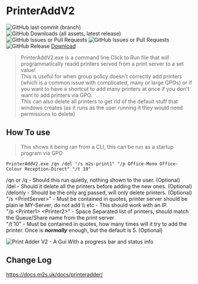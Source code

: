 # PrinterAddV2  

![GitHub last commit (branch)](https://img.shields.io/github/last-commit/mach2simulations/PrinterAddV2/master) ![GitHub Downloads (all assets, latest release)](https://img.shields.io/github/downloads/mach2simulations/PrinterAddV2/latest/total) ![GitHub Issues or Pull Requests](https://img.shields.io/github/issues/mach2simulations/PrinterAddV2) ![GitHub Issues or Pull Requests](https://img.shields.io/github/issues-pr/mach2simulations/PrinterAddV2) ![GitHub Release](https://img.shields.io/github/v/release/mach2simulations/PrinterAddV2) [  Download](https://github.com/MACH2Simulations/PrinterAddV2/releases/latest)  


> PrinterAddV2.exe is a command line Click to Run file that will programmatically readd printers served from a print server to a set value!  
This is useful for when group policy doesn't correctly add printers (which is a common issue with complicated, many or large GPOs) or if you want to have a shortcut to add many printers at once if you don't want to add printers via GPO.  
This can also delete all printers to get rid of the default stuff that windows creates (as it runs as the user running it they would need permissions to delete)  

## How To use  

> This shows it being ran from a CLI, this can be run as a startup program via GPO

```batch
PrinterAddV2.exe /qn /del "/s m2s-print1" "/p Office-Mono Office-Colour Reception-Direct" "/t 10" 

```  

/qn or /q - Should this run quietly, nothing shown to the user. (Optional)  
/del - Should it delete all the printers before adding the new ones. (Optional)  
/delonly - Should be the only arg passed, will only delete printers. (Optional)  
"/s \<PrintServer\>" - Must be contained in quotes, printer server should be plain ie MY-Server, do not add \\\ etc  - This should work with an IP.  
"/p \<Printer1\> \<Printer2\>" - Space Separated list of printers, should match the Queue/Share name from the print server  
"/t 10" - Must be contained in quotes, how many times will it try to add the printer. Once is ***normally*** enough, but the default is 5. (Optional)

![Print Adder V2 - A Gui With a progress bar and status info](https://docs.m2s.uk/PrintAdderV2.png)  

## Change Log  

https://docs.m2s.uk/docs/printeradder/

